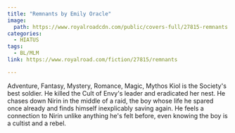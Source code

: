 ```yaml
---
title: "Remnants by Emily Oracle"
image:
  path: https://www.royalroadcdn.com/public/covers-full/27815-remnants.jpg
categories:
  - HIATUS
tags:
  - BL/MLM
link: https://www.royalroad.com/fiction/27815/remnants

---
```

Adventure, Fantasy, Mystery, Romance, Magic, Mythos Kiol is the Society's best soldier. He killed the Cult of Envy's leader and eradicated her nest. He chases down Nirin in the middle of a raid, the boy whose life he spared once already and finds himself inexplicably saving again. He feels a connection to Nirin unlike anything he's felt before, even knowing the boy is a cultist and a rebel.

